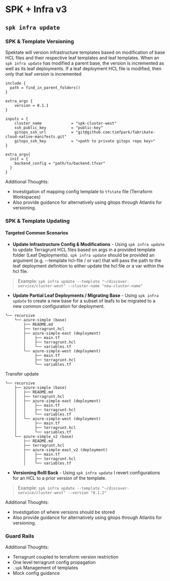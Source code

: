 # SPK + Infra v3

## `spk infra update`

### SPK & Template Versioning

Spektate will version infrastructure templates based on modification of base HCL files and their respective leaf templates and leaf templates. When an `spk infra update` has modified a parent base, the version is incremented as well as its leaf deployments. If a leaf deployment HCL file is modified, then only that leaf version is incremented
```
include {
  path = find_in_parent_folders()
}

extra_args {
    version = 0.1.1
}

inputs = {
    cluster_name             = "spk-cluster-west"
    ssh_public_key           = "public-key"
    gitops_ssh_url           = "git@github.com:timfpark/fabrikate-cloud-native-manifests.git"
    gitops_ssh_key           = "<path to private gitops repo key>"
}

extra_args{
  init = {
    backend_config = "path/to/backend.tfvar"
  }
}
```
Additional Thoughts:
- Investigation of mapping config template to `tfstate` file (Terraform Workspaces)
- Also provide guidance for alternatively using gitops through Atlantis for versioning.

### SPK & Template Updating

#### Targeted Common Scenarios
- **Update Infrastructure Config & Modifications** - Using `spk infra update` to update Terragrunt HCL files based on args in a provided template folder (Leaf Deployments). `spk infra update` should be provided an argument (e.g. --template hcl-file / or var) that will pass the path to the leaf deployment definition to either update the hcl file or a var within the hcl file. 

> Example: `spk infra update --template "~/discover-service/cluster-west" --cluster-name "new-cluster-name"`

- **Update Partial Leaf Deployments / Migrating Base** - Using `spk infra update` to create a new base for a subset of leafs to be migrated to a new common configuration for deployment.

```
└── recursive
    └── azure-simple (base)
        ├── README.md
        ├── terragrunt.hcl
        ├── azure-simple-east (deployment)
        │    ├── main.tf
        │    ├── terragrunt.hcl
        │    └── variables.tf
        └── azure-simple-west (deployment)
             ├── main.tf
             ├── terragrunt.hcl
             └── variables.tf
```
Transfer update
```
└── recursive
    ├── azure-simple (base)
    │   ├── README.md
    │   ├── terragrunt.hcl
    │   ├── azure-simple-east (deployment)
    │   │    ├── main.tf
    │   │    ├── terragrunt.hcl
    │   │    └── variables.tf
    │   └── azure-simple-west (deployment)
    │        ├── main.tf
    │        ├── terragrunt.hcl
    │        └── variables.tf
    └── azure-simple_v2 (base)
        ├── README.md
        ├── terragrunt.hcl
        ├── azure-simple-east_v2 (deployment)
        │    ├── main.tf
        │    ├── terragrunt.hcl
        │    └── variables.tf
``` 
- **Versioning Rolll Back** - Using `spk infra update` I revert configurations for an HCL to a prior version of the template.

> Example: `spk infra update --template "~/discover-service/cluster-west" --version "0.1.2"`

Additional Thoughts:
- Investigation of where versions should be stored
- Also provide guidance for alternatively using gitops through Atlantis for versioning.

### Guard Rails

Additional Thoughts:
- Terragrunt coupled to terraform version restriction
- One level terragrunt config propagation
- `.spk` Management of templates
- Mock config guidance
